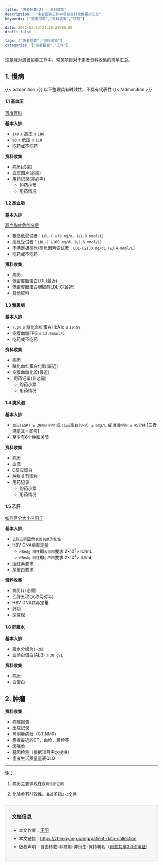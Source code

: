 ```yaml
---
title: "患者招募(2) - 资料收集"
description:  "患者招募工作中项目资料收集要求汇总"
keywords: ["患者招募","资料收集","项目"]

date: 2022-03-13T21:20:21+08:00
draft: false

tags: ["患者招募","资料收集"]
categories: ["患者招募","工作"]
---
```


这是我对患者招募工作中，常见项目对于患者资料收集的简单汇总。

<!--more-->

## 1. 慢病

{{< admonition >}}
以下整理具有时效性，不具有代表性
{{< /admonition >}}

#### 1.1 高血压

[百度百科](https://baike.baidu.com/item/%E9%AB%98%E8%A1%80%E5%8E%8B/195863)

**基本入排**

- `140` ≤ 高压 ≤ `180`
- `90` ≤ 低压 ≤ `110`
- 吃药或不吃药

**资料收集**

- 病历(必需)
- 血压图片(必需)
- 用药记录(非必需)
  - 购药小票
  - 用药情况

#### 1.2 高血脂

**基本入排**

[高血脂症危险分层](http://heart.dxy.cn/article/506898)

- 极高危受试者：`LDL-C ≥70 mg/dL（≥1.8 mmol/L）`
- 高危受试者：`LDL-C ≥100 mg/dL（≥2.6 mmol/L）`
- 不满足极高危/高危因素受试者：`LDL-C≥130 mg/dL（≥3.4 mmol/L）`
- 吃药或不吃药

**资料收集**

- 病历
- 低密度脂蛋白LDL(最近)
- 低密度脂蛋白胆固醇LDL-C(最近)
- 其他资料

#### 1.3 糖尿病

**基本入排**

- `7.5%` ≤ 糖化血红蛋白HbA1c ≤ `10.5%`
- 空腹血糖FPG ≤ `13.9mmol/L`
- 吃药或不吃药

**资料收集**

- 病历
- 糖化血红蛋白化验(最近)
- 空腹血糖化验(最近)
- `用药记录(非必需)
  - 购药小票
  - 用药情况

#### 1.4 类风湿

**基本入排**

- `血沉(ESR) ≥ 28mm/小时` 或 `C反应蛋白(CRP) ≥ 6mg/L` 或 `晨僵时间 ≥ 45分钟` [三者满足其一即可]
- 至少有6个肿胀关节

**资料收集**

- 病历
- 血沉
- C反应蛋白
- 肿胀关节图片
- 用药记录
  - 购药小票
  - 用药情况

#### 1.5 乙肝

[如何区分大小三阳？](https://zhengyang.wang/hbv-respectively/)

**基本入排**

- `乙肝五项`显示`表面抗原`为`阳性`
- HBV DNA病毒定量
  -  `HBeAg 阳性`即`大三阳`要求 2×10<sup>5</sup>> IU/mL
  -  `HBeAg 阴性`即`小三阳`要求 2×10<sup>4</sup>> IU/mL
- 胆红素要求
- 尿蛋白要求

**资料收集**

- 病历(非必需)
- 乙肝五项(又称两对半)
- HBV DNA病毒定量
- 肝功
- 尿常规

#### 1.6 肝腹水

**基本入排**

- 腹水分级为`1~2级`
- 血清白蛋白(ALB) ≤ `30 g/L`

**资料收集**

- 病历
- 白蛋白

## 2. 肿瘤

**资料收集**

- 病理报告
- 出院记录
- 可测量病灶（CT,NMR）
- 患者最近的CT，血检，尿检等
- 医嘱单
- 基因检测（根据项目需求提供）
- 患者生活质量量表QLQ

<hr/>



**注：**

1. 病历主要体现在`疾病诊断证明`

2. 化验单有时效性。`最近`多指`2-3`个月

<div style="margin-top:2em;padding:0 1.5em;border:1px solid #d3d3d3;background-color:#f7f7f7">
    <h3>文档信息</h3>
    <ul style="padding-bottom:1.5em;">
        <li style="padding-top:0.5em;">本文作者：<a href="https://zhengyang.wang/about" target="_blank">正阳</a></li>
        <li style="padding-top:0.5em;">本文链接：<a href="https://zhengyang.wang/patient-data-collection/" target="_blank">https://zhengyang.wang/patient-data-collection</a></li>
        <li style="padding-top:0.5em;">版权声明：自由转载-非商用-非衍生-保持署名（<a href="http://creativecommons.org/licenses/by-nc-nd/3.0/deed.zh" target="_blank">创意共享3.0许可证</a>）</li>
    </ul>
</div>